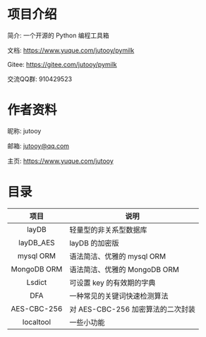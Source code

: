 # 项目介绍

简介: 一个开源的 Python 编程工具箱

文档: https://www.yuque.com/jutooy/pymilk

Gitee: https://gitee.com/jutooy/pymilk

交流QQ群: 910429523

# 作者资料

昵称: jutooy

邮箱: jutooy@qq.com

主页: https://www.yuque.com/jutooy

# 目录

| 项目         | <center>说明</center>             |
| :-:          | :-                               |
| layDB        | 轻量型的非关系型数据库             |
| layDB_AES    | layDB 的加密版                    |
| mysql ORM    | 语法简洁、优雅的 mysql ORM         |
| MongoDB ORM  | 语法简洁、优雅的 MongoDB ORM       |
| Lsdict       | 可设置 key 的有效期的字典          |
| DFA          | 一种常见的关键词快速检测算法        |
| AES-CBC-256  | 对 AES-CBC-256 加密算法的二次封装  |
| localtool    | 一些小功能                        |

